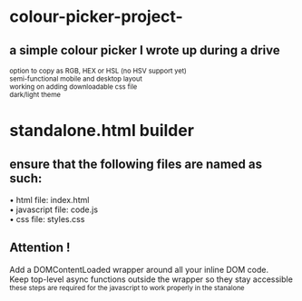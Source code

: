 # colour-picker-project-
## a simple colour picker I wrote up during a drive
<sub> option to copy as RGB, HEX or HSL (no HSV support yet) </sub> \
<sub> semi-functional mobile and desktop layout </sub> \
<sub> working on adding downloadable css file </sub> \
<sub> dark/light theme </sub>  
  
# standalone.html builder  
## ensure that the following files are named as such:  
  
• html file: index.html  
• javascript file: code.js  
• css file: styles.css  

## Attention !  
Add a DOMContentLoaded wrapper around all your inline DOM code.  
Keep top-level async functions outside the wrapper so they stay accessible  
<sub>these steps are required for the javascript to work properly in the stanalone</sub>